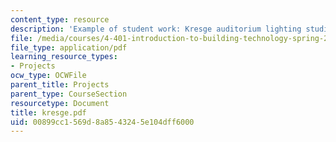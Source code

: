 ```yaml
---
content_type: resource
description: 'Example of student work: Kresge auditorium lighting studies and acoustics.'
file: /media/courses/4-401-introduction-to-building-technology-spring-2006/00899cc1569d8a8543245e104dff6000_kresge.pdf
file_type: application/pdf
learning_resource_types:
- Projects
ocw_type: OCWFile
parent_title: Projects
parent_type: CourseSection
resourcetype: Document
title: kresge.pdf
uid: 00899cc1-569d-8a85-4324-5e104dff6000
---
```

